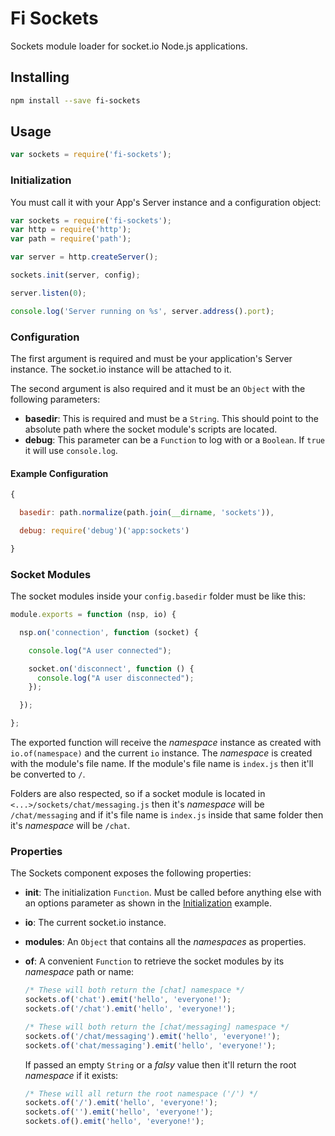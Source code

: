# Fi Sockets
Sockets module loader for socket.io Node.js applications.

## Installing
```sh
npm install --save fi-sockets
```

## Usage
```js
var sockets = require('fi-sockets');
```

### Initialization
You must call it with your App's Server instance and a configuration object:

```js
var sockets = require('fi-sockets');
var http = require('http');
var path = require('path');

var server = http.createServer();

sockets.init(server, config);

server.listen(0);

console.log('Server running on %s', server.address().port);
```

### Configuration
The first argument is required and must be your application's Server instance. The socket.io instance will be attached to it.

The second argument is also required and it must be an `Object` with the following parameters:
- **basedir**: This is required and must be a `String`. This should point to the absolute path where the socket module's scripts are located.
- **debug**: This parameter can be a `Function` to log with or a `Boolean`. If `true` it will use `console.log`.

#### Example Configuration
```js
{

  basedir: path.normalize(path.join(__dirname, 'sockets')),

  debug: require('debug')('app:sockets')

}
```

### Socket Modules
The socket modules inside your `config.basedir` folder must be like this:

```js
module.exports = function (nsp, io) {

  nsp.on('connection', function (socket) {

    console.log("A user connected");

    socket.on('disconnect', function () {
      console.log("A user disconnected");
    });

  });

};
```

The exported function will receive the *namespace* instance as created with `io.of(namespace)` and the current `io` instance. The *namespace* is created with the module's file name. If the module's file name is `index.js` then it'll be converted to `/`.

Folders are also respected, so if a socket module is located in `<...>/sockets/chat/messaging.js` then it's *namespace* will be `/chat/messaging` and if it's file name is `index.js` inside that same folder then it's *namespace* will be `/chat`.

### Properties
The Sockets component exposes the following properties:
- **init**: The initialization `Function`. Must be called before anything else with an options parameter as shown in the [Initialization](#initialization) example.
- **io**: The current socket.io instance.
- **modules**: An `Object` that contains all the *namespaces* as properties.
- **of**: A convenient `Function` to retrieve the socket modules by its *namespace* path or name:

  ```js
  /* These will both return the [chat] namespace */
  sockets.of('chat').emit('hello', 'everyone!');
  sockets.of('/chat').emit('hello', 'everyone!');

  /* These will both return the [chat/messaging] namespace */
  sockets.of('/chat/messaging').emit('hello', 'everyone!');
  sockets.of('chat/messaging').emit('hello', 'everyone!');
  ```

  If passed an empty `String` or a *falsy* value then it'll return the root *namespace* if it exists:

  ```js
  /* These will all return the root namespace ('/') */
  sockets.of('/').emit('hello', 'everyone!');
  sockets.of('').emit('hello', 'everyone!');
  sockets.of().emit('hello', 'everyone!');
  ```
